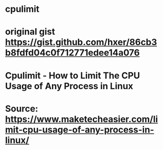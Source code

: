# cpulimit

# original gist https://gist.github.com/hxer/86cb3b8fdfd04c0f712771edee14a076

# Cpulimit - How to Limit The CPU Usage of Any Process in Linux
# Source: https://www.maketecheasier.com/limit-cpu-usage-of-any-process-in-linux/
